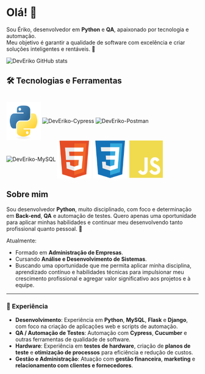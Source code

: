 # Olá! 👋  
Sou Ériko, desenvolvedor em **Python** e **QA**, apaixonado por tecnologia e automação.  
Meu objetivo é garantir a qualidade de software com excelência e criar soluções inteligentes e rentáveis. 🚀  

![DevEriko GitHub stats](https://github-readme-stats.vercel.app/api?username=DevEriko&theme=midnight-purple&show_icons=true)
## 🛠️ Tecnologias e Ferramentas

<div style="display: inline_block"><br>
  <img align="center" alt="DevEriko-Python" height="100" width="90" src="https://raw.githubusercontent.com/devicons/devicon/master/icons/python/python-original.svg">  
  <img align="center" alt="DevEriko-Cypress" height="100" width="90" src="https://cdn.jsdelivr.net/gh/devicons/devicon@latest/icons/cypressio/cypressio-original.svg" />  
  <img align="center" alt="DevEriko-Postman" height="100" width="90" src="https://cdn.jsdelivr.net/gh/devicons/devicon@latest/icons/postman/postman-original.svg" />  
  <img align="center" alt="DevEriko-MySQL" height="100" width="90" src="https://cdn.jsdelivr.net/gh/devicons/devicon@latest/icons/mysql/mysql-original.svg" />  
  <img align="center" alt="DevEriko-HTML" height="100" width="90" src="https://raw.githubusercontent.com/devicons/devicon/master/icons/html5/html5-original.svg">
  <img align="center" alt="DevEriko-CSS" height="100" width="90" src="https://raw.githubusercontent.com/devicons/devicon/master/icons/css3/css3-original.svg">  
  <img align="center" alt="DevEriko-Js" height="100" width="90" src="https://raw.githubusercontent.com/devicons/devicon/master/icons/javascript/javascript-plain.svg">   
</div>



## Sobre mim
Sou desenvolvedor **Python**, muito disciplinado, com foco e determinação em **Back-end**, **QA** e automação de testes. 
Quero apenas uma oportunidade para aplicar minhas habilidades e continuar meu desenvolvendo tanto profissional quanto pessoal. 🌱  

Atualmente:  
- Formado em **Administração de Empresas**.  
- Cursando **Análise e Desenvolvimento de Sistemas**.  
- Buscando uma oportunidade que me permita aplicar minha disciplina, aprendizado contínuo e habilidades técnicas para impulsionar meu crescimento profissional e agregar valor significativo aos projetos e à equipe.  

---

### 💼 Experiência

- **Desenvolvimento**: Experiência em **Python**, **MySQL**, **Flask** e **Django**, com foco na criação de aplicações web e scripts de automação.
- **QA / Automação de Testes**: Automação com **Cypress**, **Cucumber** e outras ferramentas de qualidade de software.    
- **Hardware**: Experiência em **testes de hardware**, criação de **planos de teste** e **otimização de processos** para eficiência e redução de custos.  
- **Gestão e Administração**: Atuação com **gestão financeira**, **marketing** e **relacionamento com clientes e fornecedores**.

